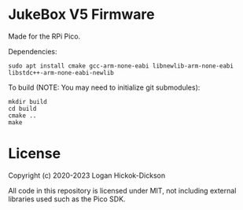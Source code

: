 # JukeBox V5 Firmware
Made for the RPi Pico.

Dependencies:
```
sudo apt install cmake gcc-arm-none-eabi libnewlib-arm-none-eabi libstdc++-arm-none-eabi-newlib
```

To build (NOTE: You may need to initialize git submodules):
```
mkdir build
cd build
cmake ..
make
```

# License
Copyright (c) 2020-2023 Logan Hickok-Dickson

All code in this repository is licensed under MIT, not including external libraries used such as the Pico SDK.